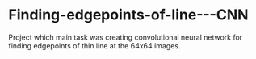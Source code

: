 # Finding-edgepoints-of-line---CNN
Project which main task was creating convolutional neural network for finding edgepoints of thin line at the 64x64 images.
